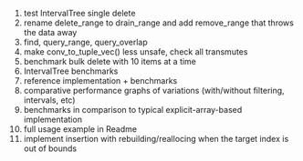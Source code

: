 
1. test IntervalTree single delete
1. rename delete_range to drain_range and add remove_range that throws the data away
1. find, query_range, query_overlap
1. make conv_to_tuple_vec() less unsafe, check all transmutes
1. benchmark bulk delete with 10 items at a time
1. IntervalTree benchmarks
1. reference implementation + benchmarks
1. comparative performance graphs of variations (with/without filtering, intervals, etc)
1. benchmarks in comparison to typical explicit-array-based implementation
1. full usage example in Readme
1. implement insertion with rebuilding/reallocing when the target index is out of bounds